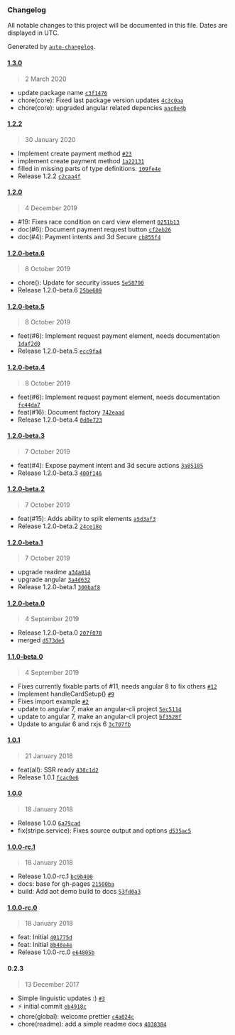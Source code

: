 ### Changelog

All notable changes to this project will be documented in this file. Dates are displayed in UTC.

Generated by [`auto-changelog`](https://github.com/CookPete/auto-changelog).

#### [1.3.0](https://github.com/nakedcreativity/ngx-stripe/compare/1.2.2...1.3.0)

> 2 March 2020

- update package name [`c3f1476`](https://github.com/nakedcreativity/ngx-stripe/commit/c3f14767f1c610d1bb3f72fe799309801c1f14b9)
- chore(core): Fixed last package version updates [`4c3c0aa`](https://github.com/nakedcreativity/ngx-stripe/commit/4c3c0aabd3dd8dfcfb4b59604940d61dd5baf1cb)
- chore(core): upgraded angular related depencies [`aac0e4b`](https://github.com/nakedcreativity/ngx-stripe/commit/aac0e4bd1c9ea45e78fbd07c78f53fce6119c245)

#### [1.2.2](https://github.com/nakedcreativity/ngx-stripe/compare/1.2.0...1.2.2)

> 30 January 2020

- Implement create payment method [`#23`](https://github.com/nakedcreativity/ngx-stripe/pull/23)
- implement create payment method [`1a22131`](https://github.com/nakedcreativity/ngx-stripe/commit/1a2213117adbdb0155cc4f084bac29af22b1e91d)
- filled in missing parts of type definitions. [`109fe4e`](https://github.com/nakedcreativity/ngx-stripe/commit/109fe4e02880dc2fc0affc251dd298d801ff04a3)
- Release 1.2.2 [`c2caa4f`](https://github.com/nakedcreativity/ngx-stripe/commit/c2caa4f8fe5dc4ab9d585e34ec0592b763af7ea6)

#### [1.2.0](https://github.com/nakedcreativity/ngx-stripe/compare/1.2.0-beta.6...1.2.0)

> 4 December 2019

- #19: Fixes race condition on card view element [`0251b13`](https://github.com/nakedcreativity/ngx-stripe/commit/0251b13081b9b7e9797cf7c1dbfc01f0c5f383d8)
- doc(#6): Document payment request button [`cf2eb26`](https://github.com/nakedcreativity/ngx-stripe/commit/cf2eb2677c9d5516fc75c189efd0a51abd46c5bd)
- doc(#4): Payment intents and 3d Secure [`cb855f4`](https://github.com/nakedcreativity/ngx-stripe/commit/cb855f413b81af2547900e60c77ac5983eb8df5e)

#### [1.2.0-beta.6](https://github.com/nakedcreativity/ngx-stripe/compare/1.2.0-beta.5...1.2.0-beta.6)

> 8 October 2019

- chore(): Update for security issues [`5e58790`](https://github.com/nakedcreativity/ngx-stripe/commit/5e587901cbc0278abb72d3137d9af42c58fcff83)
- Release 1.2.0-beta.6 [`25be609`](https://github.com/nakedcreativity/ngx-stripe/commit/25be609d3d705b1fdb1ce267c5093c78b6322fd2)

#### [1.2.0-beta.5](https://github.com/nakedcreativity/ngx-stripe/compare/1.2.0-beta.4...1.2.0-beta.5)

> 8 October 2019

- feet(#6): Implement request payment element, needs documentation [`1daf2d0`](https://github.com/nakedcreativity/ngx-stripe/commit/1daf2d0961a751041a1aede3109422ff737a9e5c)
- Release 1.2.0-beta.5 [`ecc9fa4`](https://github.com/nakedcreativity/ngx-stripe/commit/ecc9fa4a93a43219594095f5da00949ae97e2609)

#### [1.2.0-beta.4](https://github.com/nakedcreativity/ngx-stripe/compare/1.2.0-beta.3...1.2.0-beta.4)

> 8 October 2019

- feet(#6): Implement request payment element, needs documentation [`fc44da7`](https://github.com/nakedcreativity/ngx-stripe/commit/fc44da70e3381301209b3ee355e8de7609d0431d)
- feat(#16): Document factory [`742eaad`](https://github.com/nakedcreativity/ngx-stripe/commit/742eaad040e42ba9af83269134b6721b89a1650a)
- Release 1.2.0-beta.4 [`0d8e723`](https://github.com/nakedcreativity/ngx-stripe/commit/0d8e72305bef93b8d73c708f0a294941b5d0e4fd)

#### [1.2.0-beta.3](https://github.com/nakedcreativity/ngx-stripe/compare/1.2.0-beta.2...1.2.0-beta.3)

> 7 October 2019

- feat(#4): Expose payment intent and 3d secure actions [`3a85185`](https://github.com/nakedcreativity/ngx-stripe/commit/3a8518556fb4fb8397cac6336575e1482b8fbe50)
- Release 1.2.0-beta.3 [`400f146`](https://github.com/nakedcreativity/ngx-stripe/commit/400f146813b6bdbaaf4b98225f912b8653088792)

#### [1.2.0-beta.2](https://github.com/nakedcreativity/ngx-stripe/compare/1.2.0-beta.1...1.2.0-beta.2)

> 7 October 2019

- feat(#15): Adds ability to split elements [`a5d3af3`](https://github.com/nakedcreativity/ngx-stripe/commit/a5d3af30dcab13523addcf6ec13e6c8279c93aef)
- Release 1.2.0-beta.2 [`24ce18e`](https://github.com/nakedcreativity/ngx-stripe/commit/24ce18ef55a329d92e6abc45808caa70b43ff9a3)

#### [1.2.0-beta.1](https://github.com/nakedcreativity/ngx-stripe/compare/1.2.0-beta.0...1.2.0-beta.1)

> 7 October 2019

- upgrade readme [`a34a014`](https://github.com/nakedcreativity/ngx-stripe/commit/a34a0140449d93b09cbe4d38739cf8d5612cf662)
- upgrade angular [`3a4d632`](https://github.com/nakedcreativity/ngx-stripe/commit/3a4d632c9c98bc7582dd3d8b29abf47f0987347d)
- Release 1.2.0-beta.1 [`300baf8`](https://github.com/nakedcreativity/ngx-stripe/commit/300baf83321c259b78c96260a811b6e0f4c07b90)

#### [1.2.0-beta.0](https://github.com/nakedcreativity/ngx-stripe/compare/1.1.0-beta.0...1.2.0-beta.0)

> 4 September 2019

- Release 1.2.0-beta.0 [`207f078`](https://github.com/nakedcreativity/ngx-stripe/commit/207f078f005617ce5f6b48b0b888d591e2bbdb82)
- merged [`d573de5`](https://github.com/nakedcreativity/ngx-stripe/commit/d573de5e36b1630e12022f1988f478fddf90896b)

#### [1.1.0-beta.0](https://github.com/nakedcreativity/ngx-stripe/compare/1.0.1...1.1.0-beta.0)

> 4 September 2019

- Fixes currently fixable parts of #11, needs angular 8 to fix others [`#12`](https://github.com/nakedcreativity/ngx-stripe/pull/12)
- Implement handleCardSetup() [`#9`](https://github.com/nakedcreativity/ngx-stripe/pull/9)
- Fixes import example [`#2`](https://github.com/nakedcreativity/ngx-stripe/pull/2)
- update to angular 7, make an angular-cli project [`5ec5114`](https://github.com/nakedcreativity/ngx-stripe/commit/5ec5114ac6c260d7e6c64ac14b1bd3d49d48d3f6)
- update to angular 7, make an angular-cli project [`bf3528f`](https://github.com/nakedcreativity/ngx-stripe/commit/bf3528f1f50cf337a64f45c6c9d788d10490c410)
- Update to angular 6 and rxjs 6 [`3c707fb`](https://github.com/nakedcreativity/ngx-stripe/commit/3c707fbe2de6606abb99e1b6e41c089c9ad78c91)

#### [1.0.1](https://github.com/nakedcreativity/ngx-stripe/compare/1.0.0...1.0.1)

> 21 January 2018

- feat(all): SSR ready [`438c1d2`](https://github.com/nakedcreativity/ngx-stripe/commit/438c1d2b4e1e1d432190e5f71633b6fc93f4784e)
- Release 1.0.1 [`fcac0e6`](https://github.com/nakedcreativity/ngx-stripe/commit/fcac0e6a2caf67fcc9adec63abf5f3ada80397cd)

#### [1.0.0](https://github.com/nakedcreativity/ngx-stripe/compare/1.0.0-rc.1...1.0.0)

> 18 January 2018

- Release 1.0.0 [`6a79cad`](https://github.com/nakedcreativity/ngx-stripe/commit/6a79cad7d73d24872241bc0daaaa1a04bbc9ba8e)
- fix(stripe.service): Fixes source output and options [`d535ac5`](https://github.com/nakedcreativity/ngx-stripe/commit/d535ac5b711ab90b1b17e36ef653a74d3075511a)

#### [1.0.0-rc.1](https://github.com/nakedcreativity/ngx-stripe/compare/1.0.0-rc.0...1.0.0-rc.1)

> 18 January 2018

- Release 1.0.0-rc.1 [`bc9b400`](https://github.com/nakedcreativity/ngx-stripe/commit/bc9b400700bb607c5475e5d2cede52ab516440b8)
- docs: base for gh-pages [`21500ba`](https://github.com/nakedcreativity/ngx-stripe/commit/21500ba01fa1fc5f8df8d7dedc33dfd3521d8817)
- build: Add aot demo build to docs [`53fd0a3`](https://github.com/nakedcreativity/ngx-stripe/commit/53fd0a3aab4196a61ee6d3542769c75cb9bf6d67)

#### [1.0.0-rc.0](https://github.com/nakedcreativity/ngx-stripe/compare/0.2.3...1.0.0-rc.0)

> 18 January 2018

- feat: Initial [`401775d`](https://github.com/nakedcreativity/ngx-stripe/commit/401775d034590bc2f6906c3dede18a8a74ed87c5)
- feat: Initial [`8b40a4e`](https://github.com/nakedcreativity/ngx-stripe/commit/8b40a4e375ad8b4bfa24136eead9afbeeec0f500)
- Release 1.0.0-rc.0 [`e64805b`](https://github.com/nakedcreativity/ngx-stripe/commit/e64805bb76e116df7e936e723424ac8e449ca23a)

#### 0.2.3

> 13 December 2017

- Simple linguistic updates :) [`#3`](https://github.com/nakedcreativity/ngx-stripe/pull/3)
- :zap: initial commit [`eb4918c`](https://github.com/nakedcreativity/ngx-stripe/commit/eb4918c37e05648cf565f3d5f6b813e19955b5dc)
- chore(global): welcome prettier [`c4a024c`](https://github.com/nakedcreativity/ngx-stripe/commit/c4a024c22273eda692b1625d66ed0363f8196885)
- chore(readme): add a simple readme docs [`4038384`](https://github.com/nakedcreativity/ngx-stripe/commit/40383842265c3783aa6439a6c547902a26e89fbf)
